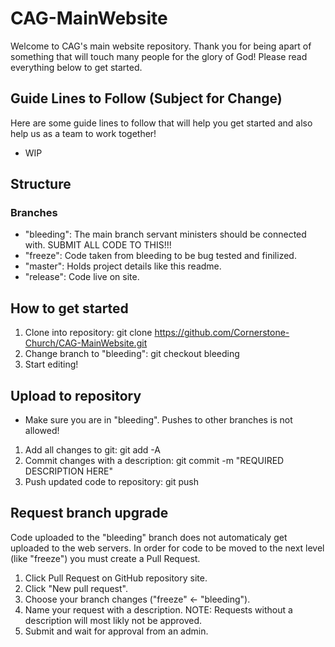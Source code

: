 # CAG-MainWebsite
Welcome to CAG's main website repository. Thank you for being apart of something that will touch many people for the glory of God! Please read everything below to get started.

## Guide Lines to Follow (Subject for Change)
Here are some guide lines to follow that will help you get started and also help us as a team to work together!
 - WIP

## Structure
### Branches
 - "bleeding": The main branch servant ministers should be connected with. SUBMIT ALL CODE TO THIS!!!
 - "freeze": Code taken from bleeding to be bug tested and finilized.
 - "master": Holds project details like this readme.
 - "release": Code live on site.

## How to get started
1. Clone into repository: git clone https://github.com/Cornerstone-Church/CAG-MainWebsite.git
2. Change branch to "bleeding": git checkout bleeding
3. Start editing!
 
## Upload to repository
 - Make sure you are in "bleeding". Pushes to other branches is not allowed!
1. Add all changes to git: git add -A
2. Commit changes with a description: git commit -m "REQUIRED DESCRIPTION HERE"
3. Push updated code to repository: git push

## Request branch upgrade
Code uploaded to the "bleeding" branch does not automaticaly get uploaded to the web servers. In order for code to be moved to the next level (like "freeze") you must create a Pull Request.
1. Click Pull Request on GitHub repository site.
2. Click "New pull request".
3. Choose your branch changes ("freeze" <- "bleeding").
4. Name your request with a description.
NOTE: Requests without a description will most likly not be approved.
5. Submit and wait for approval from an admin.
